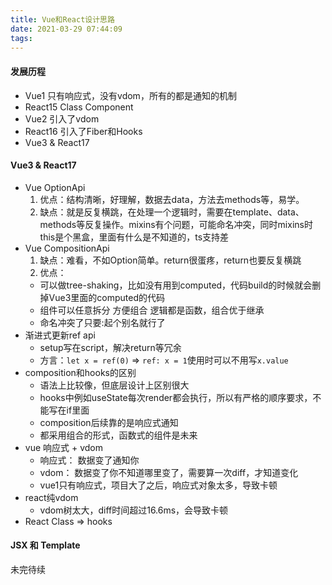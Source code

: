 ```yaml
---
title: Vue和React设计思路
date: 2021-03-29 07:44:09
tags:
---
```

#### 发展历程
- Vue1 
  只有响应式，没有vdom，所有的都是通知的机制
- React15
  Class Component
- Vue2
  引入了vdom
- React16
  引入了Fiber和Hooks
- Vue3 & React17

#### Vue3 & React17
- Vue OptionApi
  1. 优点：结构清晰，好理解，数据去data，方法去methods等，易学。
  2. 缺点：就是反复横跳，在处理一个逻辑时，需要在template、data、methods等反复操作。mixins有个问题，可能命名冲突，同时mixins时this是个黑盒，里面有什么是不知道的，ts支持差
- Vue CompositionApi
  1. 缺点：难看，不如Option简单。return很蛋疼，return也要反复横跳
  2. 优点：
    - 可以做tree-shaking，比如没有用到computed，代码build的时候就会删掉Vue3里面的computed的代码
    - 组件可以任意拆分 方便组合 逻辑都是函数，组合优于继承
    - 命名冲突了只要:起个别名就行了
- 渐进式更新ref api
  - setup写在script，解决return等冗余
  - 方言：`let x = ref(0)` => `ref: x = 1`使用时可以不用写`x.value`
- composition和hooks的区别
  - 语法上比较像，但底层设计上区别很大
  - hooks中例如useState每次render都会执行，所以有严格的顺序要求，不能写在if里面
  - composition后续靠的是响应式通知
  - 都采用组合的形式，函数式的组件是未来
- vue 响应式 + vdom
  - 响应式： 数据变了通知你
  - vdom： 数据变了你不知道哪里变了，需要算一次diff，才知道变化
  - vue1只有响应式，项目大了之后，响应式对象太多，导致卡顿
- react纯vdom
  - vdom树太大，diff时间超过16.6ms，会导致卡顿
- React Class => hooks

#### JSX 和 Template


未完待续


